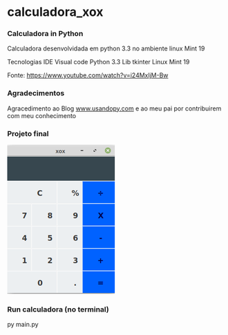 # calculadora_xox

### Calculadora in Python

Calculadora desenvolvidada em python 3.3 no ambiente linux Mint 19

Tecnologias
IDE Visual code
Python 3.3
Lib tkinter
Linux Mint 19

Fonte: https://www.youtube.com/watch?v=i24MxljM-Bw

### Agradecimentos
Agracedimento ao Blog www.usandopy.com
e ao meu pai
por contribuirem com meu conhecimento

### Projeto final
![Calculadora](calculadora.png)

### Run calculadora (no terminal)
py main.py
